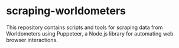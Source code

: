 # scraping-worldometers
This repository contains scripts and tools for scraping data from Worldometers using Puppeteer, a Node.js library for automating web browser interactions.
